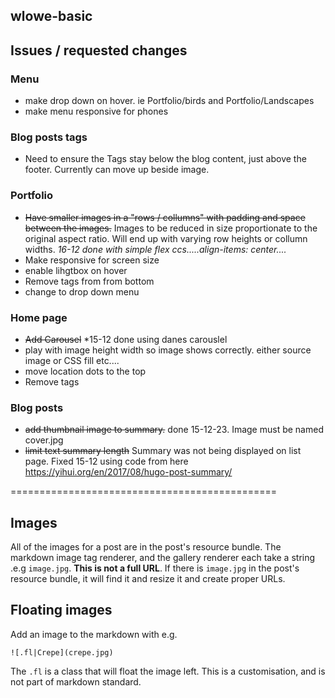 ## wlowe-basic

 

## Issues / requested changes

### Menu
- make drop down on hover.  ie Portfolio/birds and Portfolio/Landscapes
- make menu responsive for phones

### Blog posts tags
- Need to ensure the Tags stay below the blog content, just above the footer.  Currently can move up beside image.

### Portfolio
- ~~Have smaller images in a "rows / collumns" with padding and space between the images.~~  Images to be reduced in size proportionate to the original aspect ratio. 
Will end up with varying row heights or collumn widths.  *16-12 done with simple flex ccs.....align-items: center....*
- Make responsive for screen size
- enable lihgtbox on hover
- Remove tags from from bottom
- change to drop down menu


### Home page
- ~~Add Carousel~~ *15-12 done using danes carouslel
- play with image height width so image shows correctly.  either source image or CSS fill etc....
- move location dots to the top
- Remove tags

### Blog posts
- ~~add thumbnail image to summary.~~  done 15-12-23.  Image must be named cover.jpg  
- ~~limit text summary length~~ Summary was not being displayed on list page. Fixed 15-12 using code from here https://yihui.org/en/2017/08/hugo-post-summary/


==============================================

## Images 

All of the images for a post are in the post's resource bundle. 
The markdown image tag renderer, and the gallery renderer each take a string .e.g `image.jpg`. 
**This is not a full URL**. 
If there is `image.jpg` in the post's resource bundle, it will find it and resize it and create proper URLs.

## Floating images

Add an image to the markdown with e.g.

`![.fl|Crepe](crepe.jpg)`

The `.fl` is a class that will float the image left. This is a customisation, and is not part of markdown standard.

